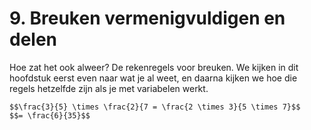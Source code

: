# 9. Breuken vermenigvuldigen en delen

Hoe zat het ook alweer? De rekenregels voor breuken. We kijken in dit hoofdstuk eerst even naar wat je al weet, en daarna kijken we hoe die regels hetzelfde zijn als je met variabelen werkt.

```{note} Een simpel voorbeeld bij vermenigvuldigen
$$\frac{3}{5} \times \frac{2}{7 = \frac{2 \times 3}{5 \times 7}$$
$$= \frac{6}{35}$$
```
